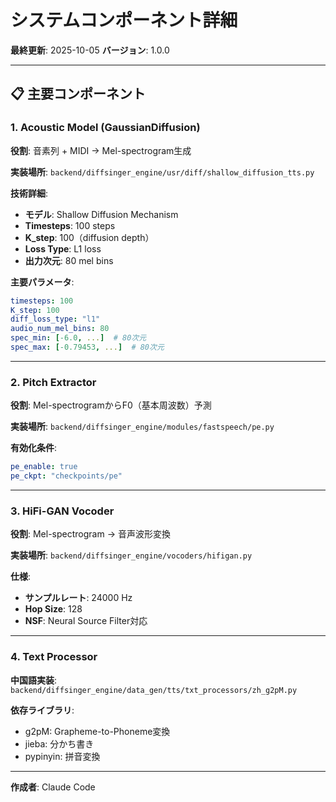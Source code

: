 # システムコンポーネント詳細

**最終更新**: 2025-10-05
**バージョン**: 1.0.0

---

## 📋 主要コンポーネント

### 1. Acoustic Model (GaussianDiffusion)

**役割**: 音素列 + MIDI → Mel-spectrogram生成

**実装場所**: `backend/diffsinger_engine/usr/diff/shallow_diffusion_tts.py`

**技術詳細**:
- **モデル**: Shallow Diffusion Mechanism
- **Timesteps**: 100 steps
- **K_step**: 100（diffusion depth）
- **Loss Type**: L1 loss
- **出力次元**: 80 mel bins

**主要パラメータ**:
```yaml
timesteps: 100
K_step: 100
diff_loss_type: "l1"
audio_num_mel_bins: 80
spec_min: [-6.0, ...]  # 80次元
spec_max: [-0.79453, ...]  # 80次元
```

---

### 2. Pitch Extractor

**役割**: Mel-spectrogramからF0（基本周波数）予測

**実装場所**: `backend/diffsinger_engine/modules/fastspeech/pe.py`

**有効化条件**:
```yaml
pe_enable: true
pe_ckpt: "checkpoints/pe"
```

---

### 3. HiFi-GAN Vocoder

**役割**: Mel-spectrogram → 音声波形変換

**実装場所**: `backend/diffsinger_engine/vocoders/hifigan.py`

**仕様**:
- **サンプルレート**: 24000 Hz
- **Hop Size**: 128
- **NSF**: Neural Source Filter対応

---

### 4. Text Processor

**中国語実装**: `backend/diffsinger_engine/data_gen/tts/txt_processors/zh_g2pM.py`

**依存ライブラリ**:
- g2pM: Grapheme-to-Phoneme変換
- jieba: 分かち書き
- pypinyin: 拼音変換

---

**作成者**: Claude Code

